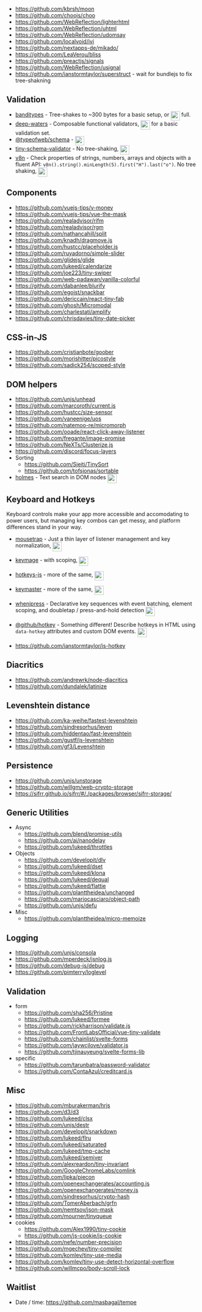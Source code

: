 - https://github.com/kbrsh/moon
- https://github.com/choojs/choo
- https://github.com/WebReflection/lighterhtml
- https://github.com/WebReflection/uhtml
- https://github.com/WebReflection/udomsay
- https://github.com/localvoid/ivi
- https://github.com/nextapps-de/mikado/
- https://github.com/LeaVerou/bliss
- https://github.com/preactjs/signals
- https://github.com/WebReflection/usignal
- https://github.com/ianstormtaylor/superstruct - wait for bundlejs to fix tree-shakning

## Validation

- [banditypes](https://github.com/thoughtspile/banditypes) - Tree-shakes to ~300 bytes for a basic setup, or <img align="top" height="24" src="https://deno.bundlejs.com/?q=banditypes&badge="> full.
- [deep-waters](https://github.com/antonioru/deep-waters) - Composable functional validators, <img align="top" height="24" src="https://deno.bundlejs.com/?q=deep-waters/compose,deep-waters/hasShape,deep-waters/arrayOf,deep-waters/isString,deep-waters/isNumber,deep-waters/isBoolean&badge="> for a basic validation set.
- [@typeofweb/schema](https://github.com/typeofweb/schema) - <img align="top" height="24" src="https://deno.bundlejs.com/?q=@typeofweb/schema&badge=">
- [tiny-schema-validator](https://github.com/5alidz/tiny-schema-validator) - No tree-shaking, <img align="top" height="24" src="https://deno.bundlejs.com/?q=tiny-schema-validator&treeshake=[{+createSchema,_+}]&badge=">
- [v8n](https://github.com/imbrn/v8n) - Check properties of strings, numbers, arrays and objects with a fluent API: `v8n().string().minLength(5).first("H").last("o")`. No tree shaking, <img align="top" height="24" src="https://deno.bundlejs.com/?q=v8n&badge=">

## Components

- https://github.com/vuejs-tips/v-money
- https://github.com/vuejs-tips/vue-the-mask
- https://github.com/realadvisor/rifm
- https://github.com/realadvisor/rgm
- https://github.com/nathancahill/split
- https://github.com/knadh/dragmove.js
- https://github.com/hustcc/placeholder.js
- https://github.com/ruyadorno/simple-slider
- https://github.com/glidejs/glide
- https://github.com/lukeed/calendarize
- https://github.com/joe223/tiny-swiper
- https://github.com/web-padawan/vanilla-colorful
- https://github.com/dabanlee/blurify
- https://github.com/egoist/snackbar
- https://github.com/dericcain/react-tiny-fab
- https://github.com/ghosh/Micromodal
- https://github.com/charlestati/amplify
- https://github.com/chrisdavies/tiny-date-picker

## CSS-in-JS

- https://github.com/cristianbote/goober
- https://github.com/morishitter/picostyle
- https://github.com/sadick254/scoped-style

## DOM helpers

- https://github.com/unjs/unhead
- https://github.com/marcoroth/current.js
- https://github.com/hustcc/size-sensor
- https://github.com/vaneenige/uos
- https://github.com/natemoo-re/micromorph
- https://github.com/ooade/react-click-away-listener
- https://github.com/fregante/image-promise
- https://github.com/NeXTs/Clusterize.js
- https://github.com/discord/focus-layers
- Sorting
  - https://github.com/Sjeiti/TinySort
  - https://github.com/tofsjonas/sortable
- [holmes](https://github.com/Haroenv/holmes) - Text search in DOM nodes <img align="top" height="24" src="https://deno.bundlejs.com/?q=holmes.js&badge=">

## Keyboard and Hotkeys

Keyboard controls make your app more accessible and accomodating to power users, but managing key combos can get messy, and platform differences stand in your way. 

- [mousetrap](https://github.com/ccampbell/mousetrap) - Just a thin layer of listener management and key normalization, <img align="top" height="24" src="https://deno.bundlejs.com/?q=mousetrap&badge=">
- [keymage](https://github.com/piranha/keymage) - with scoping, <img align="top" height="24" src="https://deno.bundlejs.com/?q=keymage&badge=">

- [hotkeys-js](https://github.com/jaywcjlove/hotkeys-js) - more of the same, <img align="top" height="24" src="https://deno.bundlejs.com/?q=hotkeys-js&badge=">
- [keymaster](https://github.com/madrobby/keymaster) - more of the same, <img align="top" height="24" src="https://deno.bundlejs.com/?q=keymaster&badge=">


- [whenipress](https://github.com/lukeraymonddowning/whenipress) - Declarative key sequences with event batching, element scoping, and doubletap / press-and-hold detection <img align="top" height="24" src="https://deno.bundlejs.com/?q=whenipress&treeshake=[{+default+}]&badge=">
- [@github/hotkey](https://github.com/github/hotkey) - Something different! Describe hotkeys in HTML using `data-hotkey` attributes and custom DOM events. <img align="top" height="24" src="https://deno.bundlejs.com/?q=@github/hotkey&treeshake=[{+install+}]&badge=">

- https://github.com/ianstormtaylor/is-hotkey

## Diacritics

- https://github.com/andrewrk/node-diacritics
- https://github.com/dundalek/latinize

## Levenshtein distance

- https://github.com/ka-weihe/fastest-levenshtein
- https://github.com/sindresorhus/leven
- https://github.com/hiddentao/fast-levenshtein
- https://github.com/gustf/js-levenshtein
- https://github.com/gf3/Levenshtein

## Persistence

- https://github.com/unjs/unstorage
- https://github.com/willgm/web-crypto-storage
- https://sifrr.github.io/sifrr/#/./packages/browser/sifrr-storage/

## Generic Utilities

- Async
  - https://github.com/blend/promise-utils
  - https://github.com/ai/nanodelay
  - https://github.com/lukeed/throttles
- Objects
  - https://github.com/developit/dlv
  - https://github.com/lukeed/dset
  - https://github.com/lukeed/klona
  - https://github.com/lukeed/dequal
  - https://github.com/lukeed/flattie
  - https://github.com/planttheidea/unchanged
  - https://github.com/mariocasciaro/object-path
  - https://github.com/unjs/defu
- Misc
  - https://github.com/planttheidea/micro-memoize

## Logging

- https://github.com/unjs/consola
- https://github.com/mperdeck/jsnlog.js
- https://github.com/debug-js/debug
- https://github.com/pimterry/loglevel

## Validation

- form
  - https://github.com/sha256/Pristine
  - https://github.com/lukeed/formee
  - https://github.com/rickharrison/validate.js
  - https://github.com/FrontLabsOfficial/vue-tiny-validate
  - https://github.com/chainlist/svelte-forms
  - https://github.com/jaywcjlove/validator.js
  - https://github.com/tjinauyeung/svelte-forms-lib
- specific
  - https://github.com/tarunbatra/password-validator
  - https://github.com/ContaAzul/creditcard.js

## Misc

- https://github.com/mburakerman/hrjs
- https://github.com/d3/d3
- https://github.com/lukeed/clsx
- https://github.com/unjs/destr
- https://github.com/developit/snarkdown
- https://github.com/lukeed/flru
- https://github.com/lukeed/saturated
- https://github.com/lukeed/tmp-cache
- https://github.com/lukeed/semiver
- https://github.com/alexreardon/tiny-invariant
- https://github.com/GoogleChromeLabs/comlink
- https://github.com/lipka/piecon
- https://github.com/openexchangerates/accounting.js
- https://github.com/openexchangerates/money.js
- https://github.com/sindresorhus/crypto-hash
- https://github.com/TomerAberbach/grfn
- https://github.com/nemtsov/json-mask
- https://github.com/mourner/tinyqueue
- cookies
  - https://github.com/Alex1990/tiny-cookie
  - https://github.com/js-cookie/js-cookie
- https://github.com/nefe/number-precision
- https://github.com/mgechev/tiny-compiler
- https://github.com/komlev/tiny-use-media
- https://github.com/komlev/tiny-use-detect-horizontal-overflow
- https://github.com/willmcpo/body-scroll-lock

## Waitlist

- Date / time: https://github.com/masbagal/tempe
